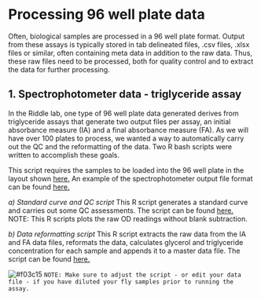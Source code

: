 # Processing 96 well plate data

Often, biological samples are processed in a 96 well plate format.  Output from these assays is typically stored in tab delineated files, .csv files, .xlsx files or similar, often containing meta data in addition to the raw data.  Thus, these raw files need to be processed, both for quality control and to extract the data for further processing. 

## 1. Spectrophotometer data - triglyceride assay
In the Riddle lab, one type of 96 well plate data generated derives from triglyceride assays that generate two output files per assay, an initial absorbance measure (IA) and a final absorbance measure (FA).  As we will have over 100 plates to process, we wanted a way to automatically carry out the QC and the reformatting of the data. Two R bash scripts were written to accomplish these goals.

This script requires the samples to be loaded into the 96 well plate in the layout shown 
[here.](https://github.com/riddlenc/Metabolite_analysis/blob/cb474b9fa45fbb17ac460949b0b49df65185fca2/Triglycerides/Layout.xlsx)  An example of the spectrophotometer output file format can be found [here.](https://github.com/riddlenc/Metabolite_analysis/blob/042dc83e2708f3e1b93ea726faaf59317afcfe0c/Triglycerides/test.xlsx)

*a) Standard curve and QC script*
This R script generates a standard curve and carries out some QC assessments.  The script can be found 
[here.](https://github.com/riddlenc/Metabolite_analysis/blob/78071930e5bbd384c367918d01ff35ad3e0203b5/Triglycerides/Analysis/Triglycerides_standard_curve_v3.R)
NOTE: This R scripts plots the raw OD readings without blank subtraction. 

*b) Data reformatting script*
This R script extracts the raw data from the IA and FA data files, reformats the data, calculates glycerol and triglyceride concentration for each sample and appends it to a master data file.  The script can be found 
[here.](https://github.com/riddlenc/Metabolite_analysis/blob/78071930e5bbd384c367918d01ff35ad3e0203b5/Triglycerides/Analysis/Analysis_script.R)


![#f03c15](https://via.placeholder.com/15/f03c15/000000?text=+) `NOTE: Make sure to adjust the script - or edit your data file - if you have diluted your fly samples prior to running the assay.`
